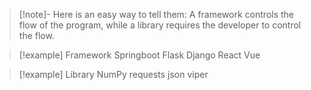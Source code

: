 > [!note]- Here is an easy way to tell them:
>  A framework controls the flow of the program, while a library requires the developer to control the flow.


>[!example] Framework
>Springboot Flask Django React Vue

>[!example] Library 
>NumPy requests json viper 

